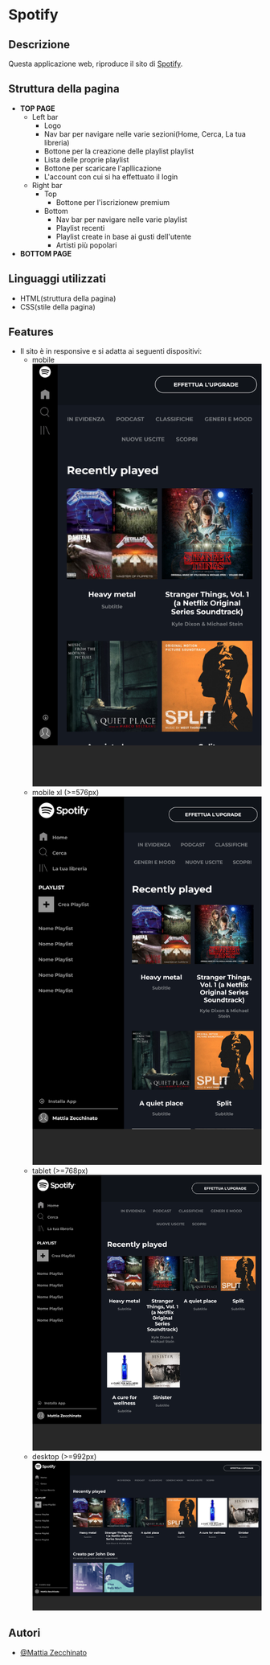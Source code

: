 # Spotify

## Descrizione

Questa applicazione web, riproduce il sito di [Spotify](https://open.spotify.com/).

## Struttura della pagina

- **TOP PAGE**
    - Left bar
        - Logo
        - Nav bar per navigare nelle varie sezioni(Home, Cerca, La tua libreria)
        - Bottone per la creazione delle playlist playlist
        - Lista delle proprie playlist
        - Bottone per scaricare l'apllicazione
        - L'account con cui si ha effettuato il login
    - Right bar
        - Top
            - Bottone per l'iscrizionew premium
        - Bottom
            - Nav bar per navigare nelle varie playlist
            - Playlist recenti
            - Playlist create in base ai gusti dell'utente
            - Artisti più popolari
- **BOTTOM PAGE**
    
## Linguaggi utilizzati

- HTML(struttura della pagina)
- CSS(stile della pagina)

## Features

- Il sito è in responsive e si adatta ai seguenti dispositivi:
    - mobile ![mobile size](readme-img/mobile-size-day-2.png)
    - mobile xl (>=576px) ![mobile xl size](readme-img/mobile-xl-size-day-2.png)
    - tablet (>=768px) ![tablet size](readme-img/tablet-size-day-2.png)
    - desktop (>=992px) ![desktop size](readme-img/desktop-size-day-2.png)


## Autori

- [@Mattia Zecchinato](https://www.github.com/MattiaZecchinato)